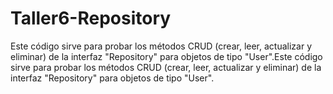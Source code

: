 # Taller6-Repository
Este código sirve para probar los métodos CRUD (crear, leer, actualizar y eliminar) de la interfaz "Repository" para objetos de tipo "User".Este código sirve para probar los métodos CRUD (crear, leer, actualizar y eliminar) de la interfaz "Repository" para objetos de tipo "User".
